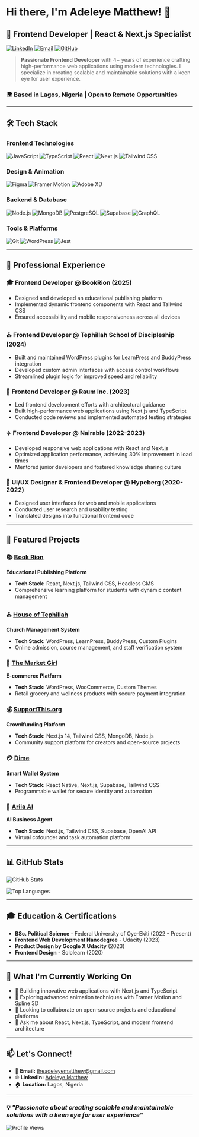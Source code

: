 # Hi there, I'm Adeleye Matthew! 👋

## 🚀 Frontend Developer | React & Next.js Specialist

[![LinkedIn](https://img.shields.io/badge/-LinkedIn-0077B5?style=flat-square&logo=LinkedIn&logoColor=white)](https://linkedin.com/in/adeleye-matthew-03413118a)
[![Email](https://img.shields.io/badge/-Email-D14836?style=flat-square&logo=Gmail&logoColor=white)](mailto:theadeleyematthew@gmail.com)
[![GitHub](https://img.shields.io/badge/-GitHub-181717?style=flat-square&logo=GitHub&logoColor=white)](https://github.com/madegit)

> **Passionate Frontend Developer** with 4+ years of experience crafting high-performance web applications using modern technologies. I specialize in creating scalable and maintainable solutions with a keen eye for user experience.

### 🌍 Based in Lagos, Nigeria | Open to Remote Opportunities

---

## 🛠️ Tech Stack

### Frontend Technologies
![JavaScript](https://img.shields.io/badge/-JavaScript-F7DF1E?style=flat-square&logo=JavaScript&logoColor=black)
![TypeScript](https://img.shields.io/badge/-TypeScript-3178C6?style=flat-square&logo=TypeScript&logoColor=white)
![React](https://img.shields.io/badge/-React-61DAFB?style=flat-square&logo=React&logoColor=black)
![Next.js](https://img.shields.io/badge/-Next.js-000000?style=flat-square&logo=Next.js&logoColor=white)
![Tailwind CSS](https://img.shields.io/badge/-Tailwind_CSS-38B2AC?style=flat-square&logo=Tailwind-CSS&logoColor=white)

### Design & Animation
![Figma](https://img.shields.io/badge/-Figma-F24E1E?style=flat-square&logo=Figma&logoColor=white)
![Framer Motion](https://img.shields.io/badge/-Framer_Motion-0055FF?style=flat-square&logo=Framer&logoColor=white)
![Adobe XD](https://img.shields.io/badge/-Adobe_XD-FF61F6?style=flat-square&logo=Adobe-XD&logoColor=white)

### Backend & Database
![Node.js](https://img.shields.io/badge/-Node.js-339933?style=flat-square&logo=Node.js&logoColor=white)
![MongoDB](https://img.shields.io/badge/-MongoDB-47A248?style=flat-square&logo=MongoDB&logoColor=white)
![PostgreSQL](https://img.shields.io/badge/-PostgreSQL-336791?style=flat-square&logo=PostgreSQL&logoColor=white)
![Supabase](https://img.shields.io/badge/-Supabase-3ECF8E?style=flat-square&logo=Supabase&logoColor=white)
![GraphQL](https://img.shields.io/badge/-GraphQL-E10098?style=flat-square&logo=GraphQL&logoColor=white)

### Tools & Platforms
![Git](https://img.shields.io/badge/-Git-F05032?style=flat-square&logo=Git&logoColor=white)
![WordPress](https://img.shields.io/badge/-WordPress-21759B?style=flat-square&logo=WordPress&logoColor=white)
![Jest](https://img.shields.io/badge/-Jest-C21325?style=flat-square&logo=Jest&logoColor=white)

---

## 💼 Professional Experience

### 🎓 **Frontend Developer** @ BookRion (2025)
- Designed and developed an educational publishing platform
- Implemented dynamic frontend components with React and Tailwind CSS
- Ensured accessibility and mobile responsiveness across all devices

### ⛪ **Frontend Developer** @ Tephillah School of Discipleship (2024)
- Built and maintained WordPress plugins for LearnPress and BuddyPress integration
- Developed custom admin interfaces with access control workflows
- Streamlined plugin logic for improved speed and reliability

### 🏢 **Frontend Developer** @ Raum Inc. (2023)
- Led frontend development efforts with architectural guidance
- Built high-performance web applications using Next.js and TypeScript
- Conducted code reviews and implemented automated testing strategies

### ✈️ **Frontend Developer** @ Nairable (2022-2023)
- Developed responsive web applications with React and Next.js
- Optimized application performance, achieving 30% improvement in load times
- Mentored junior developers and fostered knowledge sharing culture

### 🎨 **UI/UX Designer & Frontend Developer** @ Hypeberg (2020-2022)
- Designed user interfaces for web and mobile applications
- Conducted user research and usability testing
- Translated designs into functional frontend code

---

## 🚀 Featured Projects

### 📚 [Book Rion](https://bookrion.com)
**Educational Publishing Platform**
- **Tech Stack:** React, Next.js, Tailwind CSS, Headless CMS
- Comprehensive learning platform for students with dynamic content management

### ⛪ [House of Tephillah](https://houseoftephillah.com)
**Church Management System**
- **Tech Stack:** WordPress, LearnPress, BuddyPress, Custom Plugins
- Online admission, course management, and staff verification system

### 🛒 [The Market Girl](https://the-market-girl.co.uk)
**E-commerce Platform**
- **Tech Stack:** WordPress, WooCommerce, Custom Themes
- Retail grocery and wellness products with secure payment integration

### 💰 [SupportThis.org](https://supportthis.org)
**Crowdfunding Platform**
- **Tech Stack:** Next.js 14, Tailwind CSS, MongoDB, Node.js
- Community support platform for creators and open-source projects

### 💳 [Dime](https://dime.ng)
**Smart Wallet System**
- **Tech Stack:** React Native, Next.js, Supabase, Tailwind CSS
- Programmable wallet for secure identity and automation

### 🤖 [Ariia AI](https://ariia-turbo-web.vercel.app)
**AI Business Agent**
- **Tech Stack:** Next.js, Tailwind CSS, Supabase, OpenAI API
- Virtual cofounder and task automation platform

---

## 📊 GitHub Stats

![GitHub Stats](https://github-readme-stats.vercel.app/api?username=madegit&show_icons=true&theme=radical)

![Top Languages](https://github-readme-stats.vercel.app/api/top-langs/?username=madegit&layout=compact&theme=radical)

---

## 🎓 Education & Certifications

- **BSc. Political Science** - Federal University of Oye-Ekiti (2022 - Present)
- **Frontend Web Development Nanodegree** - Udacity (2023)
- **Product Design by Google X Udacity** (2023)
- **Frontend Design** - Sololearn (2020)

---

## 🌟 What I'm Currently Working On

- 🔭 Building innovative web applications with Next.js and TypeScript
- 🌱 Exploring advanced animation techniques with Framer Motion and Spline 3D
- 👯 Looking to collaborate on open-source projects and educational platforms
- 💬 Ask me about React, Next.js, TypeScript, and modern frontend architecture

---

## 📫 Let's Connect!

- 📧 **Email:** theadeleyematthew@gmail.com
- 🌐 **LinkedIn:** [Adeleye Matthew](https://linkedin.com/in/adeleye-matthew-03413118a)
- 🏠 **Location:** Lagos, Nigeria

---

### 💡 *"Passionate about creating scalable and maintainable solutions with a keen eye for user experience"*

![Profile Views](https://komarev.com/ghpvc/?username=madegit&color=brightgreen)
